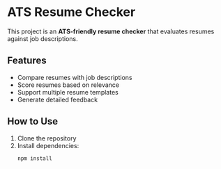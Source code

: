 # ATS Resume Checker

This project is an **ATS-friendly resume checker** that evaluates resumes against job descriptions.

## Features
- Compare resumes with job descriptions
- Score resumes based on relevance
- Support multiple resume templates
- Generate detailed feedback

## How to Use
1. Clone the repository
2. Install dependencies:
   ```bash
   npm install
